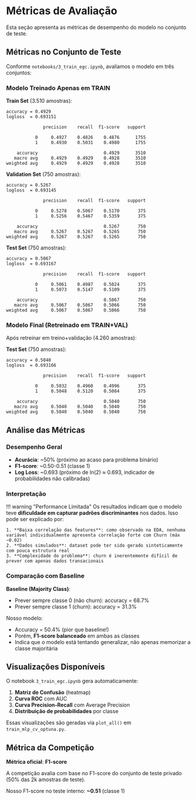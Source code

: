 # Métricas de Avaliação

Esta seção apresenta as métricas de desempenho do modelo no conjunto de teste.

## Métricas no Conjunto de Teste

Conforme `notebooks/3_train_egc.ipynb`, avaliamos o modelo em três conjuntos:

### Modelo Treinado Apenas em TRAIN

**Train Set** (3.510 amostras):
```
accuracy = 0.4929
logloss  = 0.693151

              precision    recall  f1-score   support

           0     0.4927    0.4826    0.4876      1755
           1     0.4930    0.5031    0.4980      1755

    accuracy                         0.4929      3510
   macro avg     0.4929    0.4929    0.4928      3510
weighted avg     0.4929    0.4929    0.4928      3510
```

**Validation Set** (750 amostras):
```
accuracy = 0.5267
logloss  = 0.693145

              precision    recall  f1-score   support

           0     0.5278    0.5067    0.5170       375
           1     0.5256    0.5467    0.5359       375

    accuracy                         0.5267       750
   macro avg     0.5267    0.5267    0.5265       750
weighted avg     0.5267    0.5267    0.5265       750
```

**Test Set** (750 amostras):
```
accuracy = 0.5067
logloss  = 0.693167

              precision    recall  f1-score   support

           0     0.5061    0.4987    0.5024       375
           1     0.5073    0.5147    0.5109       375

    accuracy                         0.5067       750
   macro avg     0.5067    0.5067    0.5066       750
weighted avg     0.5067    0.5067    0.5066       750
```

### Modelo Final (Retreinado em TRAIN+VAL)

Após retreinar em treino+validação (4.260 amostras):

**Test Set** (750 amostras):
```
accuracy = 0.5040
logloss  = 0.693166

              precision    recall  f1-score   support

           0     0.5032    0.4960    0.4996       375
           1     0.5048    0.5120    0.5084       375

    accuracy                         0.5040       750
   macro avg     0.5040    0.5040    0.5040       750
weighted avg     0.5040    0.5040    0.5040       750
```

## Análise das Métricas

### Desempenho Geral

- **Acurácia**: ~50% (próximo ao acaso para problema binário)
- **F1-score**: ~0.50-0.51 (classe 1)
- **Log Loss**: ~0.693 (próximo de ln(2) ≈ 0.693, indicador de probabilidades não calibradas)

### Interpretação

!!! warning "Performance Limitada"
    Os resultados indicam que o modelo teve **dificuldade em capturar padrões discriminantes** nos dados. Isso pode ser explicado por:
    
    1. **Baixa correlação das features**: como observado na EDA, nenhuma variável individualmente apresenta correlação forte com Churn (máx ~0.02)
    2. **Dados simulados**: dataset pode ter sido gerado sinteticamente com pouca estrutura real
    3. **Complexidade do problema**: churn é inerentemente difícil de prever com apenas dados transacionais

### Comparação com Baseline

**Baseline (Majority Class)**:

- Prever sempre classe 0 (não churn): accuracy = 68.7%
- Prever sempre classe 1 (churn): accuracy = 31.3%

Nosso modelo:

- Accuracy = 50.4% (pior que baseline!)
- Porém, **F1-score balanceado** em ambas as classes
- Indica que o modelo está tentando generalizar, não apenas memorizar a classe majoritária

## Visualizações Disponíveis

O notebook `3_train_egc.ipynb` gera automaticamente:

1. **Matriz de Confusão** (heatmap)
2. **Curva ROC** com AUC
3. **Curva Precision-Recall** com Average Precision
4. **Distribuição de probabilidades** por classe

Essas visualizações são geradas via `plot_all()` em `train_mlp_cv_optuna.py`.

## Métrica da Competição

**Métrica oficial**: **F1-score**

A competição avalia com base no F1-score do conjunto de teste privado (50% das 2k amostras de teste).

Nosso F1-score no teste interno: **~0.51** (classe 1)
